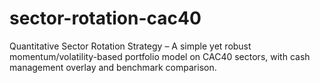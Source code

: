 # sector-rotation-cac40
Quantitative Sector Rotation Strategy – A simple yet robust momentum/volatility-based portfolio model on CAC40 sectors, with cash management overlay and benchmark comparison.
